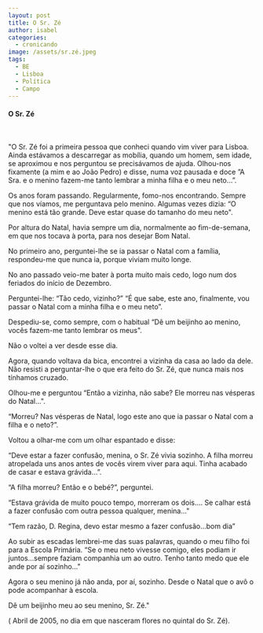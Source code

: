 ```yaml
---
layout: post
title: O Sr. Zé
author: isabel
categories:
  - cronicando
image: /assets/sr.zé.jpeg
tags:
  - BE
  - Lisboa
  - Política
  - Campo
---
```

#### O Sr. Zé

&nbsp;

"O Sr. Zé foi a primeira pessoa que conheci quando vim viver para Lisboa. Ainda est&aacute;vamos a descarregar as mob&iacute;lia, quando um homem, sem idade, se aproximou e nos perguntou se precis&aacute;vamos de ajuda. Olhou-nos fixamente (a mim e ao Jo&atilde;o Pedro) e disse, numa voz pausada e doce ”A Sra. e o menino fazem-me tanto lembrar a minha filha e o meu neto…”.

Os anos foram passando. Regularmente, fomo-nos encontrando. Sempre que nos v&iacute;amos, me perguntava pelo menino. Algumas vezes dizia: “O menino est&aacute; t&atilde;o grande. Deve estar quase do tamanho do meu neto".

Por altura do Natal, havia sempre um dia, normalmente ao fim-de-semana, em que nos tocava &agrave; porta, para nos desejar Bom Natal.

No primeiro ano, perguntei-lhe se ia passar o Natal com a fam&iacute;lia, respondeu-me que nunca ia, porque viviam muito longe.

No ano passado veio-me bater &agrave; porta muito mais cedo, logo num dos feriados do in&iacute;cio de Dezembro.

Perguntei-lhe: “T&atilde;o cedo, vizinho?” “&Eacute; que sabe, este ano, finalmente, vou passar o Natal com a minha filha e o meu neto”.

Despediu-se, como sempre, com o habitual “D&ecirc; um beijinho ao menino, voc&ecirc;s fazem-me tanto lembrar os meus".

N&atilde;o o voltei a ver desde esse dia.

Agora, quando voltava da bica, encontrei a vizinha da casa ao lado da dele. N&atilde;o resisti a perguntar-lhe o que era feito do Sr. Zé, que nunca mais nos t&iacute;nhamos cruzado.

Olhou-me e perguntou “Ent&atilde;o a vizinha, n&atilde;o sabe? Ele morreu nas vésperas do Natal…".

“Morreu? Nas vésperas de Natal, logo este ano que ia passar o Natal com a filha e o neto?”.

Voltou a olhar-me com um olhar espantado e disse:

“Deve estar a fazer confus&atilde;o, menina, o Sr. Zé vivia sozinho. A filha morreu atropelada uns anos antes de voc&ecirc;s virem viver para aqui. Tinha acabado de casar e estava gr&aacute;vida…”.

“A filha morreu? Ent&atilde;o e o bebé?”, perguntei.

“Estava gr&aacute;vida de muito pouco tempo, morreram os dois…. Se calhar est&aacute; a fazer confus&atilde;o com outra pessoa qualquer, menina…"

“Tem raz&atilde;o, D. Regina, devo estar mesmo a fazer confus&atilde;o…bom dia”

Ao subir as escadas lembrei-me das suas palavras, quando o meu filho foi para a Escola Prim&aacute;ria. “Se o meu neto vivesse comigo, eles podiam ir juntos…sempre faziam companhia um ao outro. Tenho tanto medo que ele ande por a&iacute; sozinho…"

Agora o seu menino j&aacute; n&atilde;o anda, por a&iacute;, sozinho. Desde o Natal que o av&ocirc; o pode acompanhar &agrave; escola.

D&ecirc; um beijinho meu ao seu menino, Sr. Zé."&nbsp;

( Abril de 2005, no dia em que nasceram flores no quintal do Sr. Zé).

&nbsp;
